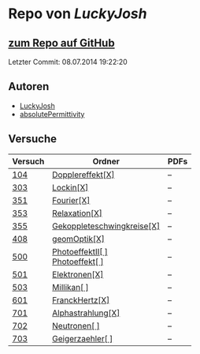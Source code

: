 # Repo von *LuckyJosh*

## [zum Repo auf GitHub](https://github.com/LuckyJosh/APPhysik)

Letzter Commit: 08.07.2014 19:22:20

## Autoren
- [LuckyJosh](https://github.com/LuckyJosh)
- [absolutePermittivity](https://github.com/absolutePermittivity)

## Versuche

|       Versuch       |                                                                                     Ordner                                                                                      |PDFs|
|---------------------|---------------------------------------------------------------------------------------------------------------------------------------------------------------------------------|----|
|[104](../versuch/104)|[Dopplereffekt[X]](https://github.com/LuckyJosh/APPhysik/tree/master/Dopplereffekt[X])                                                                                           |–   |
|[303](../versuch/303)|[Lockin[X]](https://github.com/LuckyJosh/APPhysik/tree/master/Lockin[X])                                                                                                         |–   |
|[351](../versuch/351)|[Fourier[X]](https://github.com/LuckyJosh/APPhysik/tree/master/Fourier[X])                                                                                                       |–   |
|[353](../versuch/353)|[Relaxation[X]](https://github.com/LuckyJosh/APPhysik/tree/master/Relaxation[X])                                                                                                 |–   |
|[355](../versuch/355)|[Gekoppleteschwingkreise[X]](https://github.com/LuckyJosh/APPhysik/tree/master/Gekoppleteschwingkreise[X])                                                                       |–   |
|[408](../versuch/408)|[geomOptik[X]](https://github.com/LuckyJosh/APPhysik/tree/master/geomOptik[X])                                                                                                   |–   |
|[500](../versuch/500)|[PhotoeffektII[ ]](https://github.com/LuckyJosh/APPhysik/tree/master/PhotoeffektII[%20])<br/>[Photoeffekt[ ]](https://github.com/LuckyJosh/APPhysik/tree/master/Photoeffekt[%20])|–   |
|[501](../versuch/501)|[Elektronen[X]](https://github.com/LuckyJosh/APPhysik/tree/master/Elektronen[X])                                                                                                 |–   |
|[503](../versuch/503)|[Millikan[ ]](https://github.com/LuckyJosh/APPhysik/tree/master/Millikan[%20])                                                                                                   |–   |
|[601](../versuch/601)|[FranckHertz[X]](https://github.com/LuckyJosh/APPhysik/tree/master/FranckHertz[X])                                                                                               |–   |
|[701](../versuch/701)|[Alphastrahlung[X]](https://github.com/LuckyJosh/APPhysik/tree/master/Alphastrahlung[X])                                                                                         |–   |
|[702](../versuch/702)|[Neutronen[ ]](https://github.com/LuckyJosh/APPhysik/tree/master/Neutronen[%20])                                                                                                 |–   |
|[703](../versuch/703)|[Geigerzaehler[ ]](https://github.com/LuckyJosh/APPhysik/tree/master/Geigerzaehler[%20])                                                                                         |–   |
